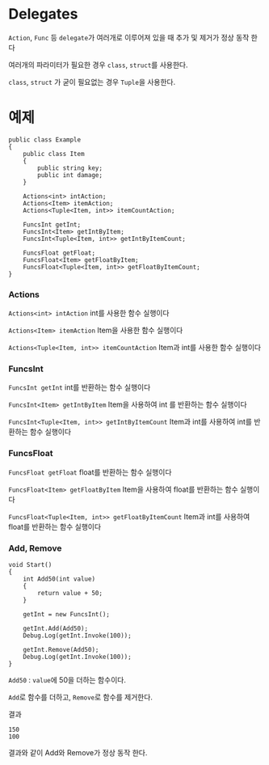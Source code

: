 # Delegates

`Action`, `Func` 등 `delegate`가 여러개로 이루어져 있을 때 추가 및 제거가 정상 동작 한다

여러개의 파라미터가 필요한 경우 `class`, `struct`를 사용한다.

`class`, `struct` 가 굳이 필요없는 경우 `Tuple`을 사용한다.

# 예제

```
public class Example
{
	public class Item
	{
		public string key;
		public int damage;
	}

	Actions<int> intAction;
	Actions<Item> itemAction;
	Actions<Tuple<Item, int>> itemCountAction;

	FuncsInt getInt;
	FuncsInt<Item> getIntByItem;
	FuncsInt<Tuple<Item, int>> getIntByItemCount;

	FuncsFloat getFloat;
	FuncsFloat<Item> getFloatByItem;
	FuncsFloat<Tuple<Item, int>> getFloatByItemCount;
}
```

### Actions
`Actions<int> intAction` int를 사용한 함수 실행이다

`Actions<Item> itemAction` Item을 사용한 함수 실행이다

`Actions<Tuple<Item, int>> itemCountAction` Item과 int를 사용한 함수 실행이다

### FuncsInt
`FuncsInt getInt` int를 반환하는 함수 실행이다

`FuncsInt<Item> getIntByItem` Item을 사용하여 int 를 반환하는 함수 실행이다

`FuncsInt<Tuple<Item, int>> getIntByItemCount` Item과 int를 사용하여 int를 반환하는 함수 실행이다

### FuncsFloat
`FuncsFloat getFloat` float를 반환하는 함수 실행이다

`FuncsFloat<Item> getFloatByItem` Item을 사용하여 float를 반환하는 함수 실행이다

`FuncsFloat<Tuple<Item, int>> getFloatByItemCount` Item과 int를 사용하여 float를 반환하는 함수 실행이다


### Add, Remove

```
void Start()
{
	int Add50(int value)
	{
		return value + 50;
	}

	getInt = new FuncsInt();

	getInt.Add(Add50);
	Debug.Log(getInt.Invoke(100));

	getInt.Remove(Add50);
	Debug.Log(getInt.Invoke(100));
}
```

`Add50` : `value`에 50을 더하는 함수이다.

`Add`로 함수를 더하고,
`Remove`로 함수를 제거한다.

결과
```
150
100
```

결과와 같이 Add와 Remove가 정상 동작 한다.
